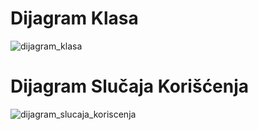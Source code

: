 # **Dijagram Klasa**
![dijagram_klasa](https://github.com/sonjamihajlovic/sims-projekat/assets/102794602/73626a9f-f37c-434d-a8ee-86350dbf7c43)

# **Dijagram Slučaja Korišćenja**
![dijagram_slucaja_koriscenja](https://github.com/sonjamihajlovic/sims-projekat/assets/102794602/086cfc10-a6ff-4970-81b4-b00a169b7e92)

